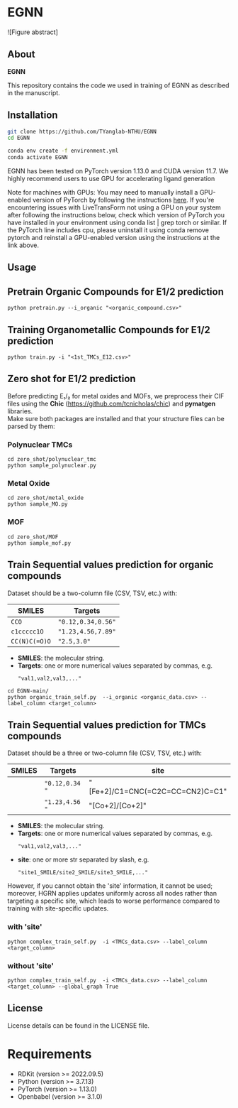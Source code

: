 # EGNN
![Figure abstract]

## About
**EGNN** 


This repository contains the code we used in training of EGNN as described in the manuscript. 

## Installation
```sh
git clone https://github.com/TYanglab-NTHU/EGNN
cd EGNN
```

```sh
conda env create -f environment.yml
conda activate EGNN
```

EGNN has been tested on PyTorch version 1.13.0 and CUDA version 11.7.
We highly recommend users to use GPU for accelerating ligand generation

Note for machines with GPUs: You may need to manually install a GPU-enabled version of PyTorch by following the instructions [here](https://pytorch.org/get-started/locally/). If you're encountering issues with LiveTransForm not using a GPU on your system after following the instructions below, check which version of PyTorch you have installed in your environment using conda list | grep torch or similar. If the PyTorch line includes cpu, please uninstall it using conda remove pytorch and reinstall a GPU-enabled version using the instructions at the link above.

## Usage

## Pretrain Organic Compounds for E1/2 prediction

```
python pretrain.py --i_organic "<organic_compound.csv>"
```

## Training Organometallic Compounds for E1/2 prediction
```
python train.py -i "<1st_TMCs_E12.csv>"
```

## Zero shot for E1/2 prediction
Before predicting E₁/₂ for metal oxides and MOFs, we preprocess their CIF files using the **Chic** (https://github.com/tcnicholas/chic) and **pymatgen** libraries.  
Make sure both packages are installed and that your structure files can be parsed by them:
### Polynuclear TMCs
```
cd zero_shot/polynuclear_tmc
python sample_polynuclear.py
```
### Metal Oxide 
```
cd zero_shot/metal_oxide
python sample_MO.py
```
### MOF 
```
cd zero_shot/MOF
python sample_mof.py
```
## Train Sequential values prediction for organic compounds 
Dataset should be a two-column file (CSV, TSV, etc.) with:

| **SMILES**         | **Targets**            |
| ------------------ | ---------------------- |
| `CCO`              | `"0.12,0.34,0.56"`       |
| `c1ccccc1O`        | `"1.23,4.56,7.89"`       |
| `CC(N)C(=O)O`      | `"2.5,3.0"`              |

- **SMILES**: the molecular string.
- **Targets**: one or more numerical values separated by commas, e.g.  
  ```text
  "val1,val2,val3,..."

```
cd EGNN-main/
python organic_train_self.py  --i_organic <organic_data.csv> --label_column <target_column>
```
## Train Sequential values prediction for TMCs compounds 
Dataset should be a three or two-column file (CSV, TSV, etc.) with:

| **SMILES**         | **Targets**              | **site**
| ------------------ | ----------------------   | --------------------
|                    | `"0.12,0.34     "`       | "[Fe+2]/C1=CNC(=C2C=CC=CN2)C=C1"
|                    | `"1.23,4.56     "`       | "[Co+2]/[Co+2]"

- **SMILES**: the molecular string.
- **Targets**: one or more numerical values separated by commas, e.g.  
  ```text
  "val1,val2,val3,..."
- **site**: one or more str separated by slash, e.g.  
  ```text
  "site1_SMILE/site2_SMILE/site3_SMILE,..."
However, if you cannot obtain the 'site' information, it cannot be used; moreover, HGRN applies updates uniformly across all nodes rather than targeting a specific site, which leads to worse performance compared to training with site-specific updates.

### with 'site'
```
python complex_train_self.py  -i <TMCs_data.csv> --label_column <target_column>
```
### without 'site'
```
python complex_train_self.py  -i <TMCs_data.csv> --label_column <target_column> --global_graph True
```


## License
License details can be found in the LICENSE file.
# Requirements
* RDKit (version >= 2022.09.5)
* Python (version >= 3.7.13)
* PyTorch (version >= 1.13.0)
* Openbabel (version >= 3.1.0)